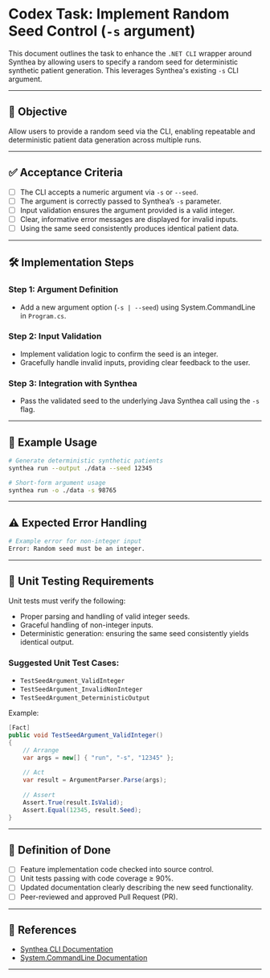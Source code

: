 
# Codex Task: Implement Random Seed Control (`-s` argument)

This document outlines the task to enhance the `.NET CLI` wrapper around Synthea by allowing users to specify a random seed for deterministic synthetic patient generation. This leverages Synthea's existing `-s` CLI argument.

---

## 🎯 Objective

Allow users to provide a random seed via the CLI, enabling repeatable and deterministic patient data generation across multiple runs.

---

## ✅ Acceptance Criteria

- [ ] The CLI accepts a numeric argument via `-s` or `--seed`.
- [ ] The argument is correctly passed to Synthea’s `-s` parameter.
- [ ] Input validation ensures the argument provided is a valid integer.
- [ ] Clear, informative error messages are displayed for invalid inputs.
- [ ] Using the same seed consistently produces identical patient data.

---

## 🛠 Implementation Steps

### Step 1: Argument Definition
- Add a new argument option (`-s | --seed`) using System.CommandLine in `Program.cs`.

### Step 2: Input Validation
- Implement validation logic to confirm the seed is an integer.
- Gracefully handle invalid inputs, providing clear feedback to the user.

### Step 3: Integration with Synthea
- Pass the validated seed to the underlying Java Synthea call using the `-s` flag.

---

## 🚀 Example Usage

```bash
# Generate deterministic synthetic patients
synthea run --output ./data --seed 12345

# Short-form argument usage
synthea run -o ./data -s 98765
```

---

## ⚠️ Expected Error Handling

```bash
# Example error for non-integer input
Error: Random seed must be an integer.
```

---

## 🧪 Unit Testing Requirements

Unit tests must verify the following:

- Proper parsing and handling of valid integer seeds.
- Graceful handling of non-integer inputs.
- Deterministic generation: ensuring the same seed consistently yields identical output.

### Suggested Unit Test Cases:
- `TestSeedArgument_ValidInteger`
- `TestSeedArgument_InvalidNonInteger`
- `TestSeedArgument_DeterministicOutput`

Example:

```csharp
[Fact]
public void TestSeedArgument_ValidInteger()
{
    // Arrange
    var args = new[] { "run", "-s", "12345" };
    
    // Act
    var result = ArgumentParser.Parse(args);
    
    // Assert
    Assert.True(result.IsValid);
    Assert.Equal(12345, result.Seed);
}
```

---

## 📌 Definition of Done

- [ ] Feature implementation code checked into source control.
- [ ] Unit tests passing with code coverage ≥ 90%.
- [ ] Updated documentation clearly describing the new seed functionality.
- [ ] Peer-reviewed and approved Pull Request (PR).

---

## 📖 References

- [Synthea CLI Documentation](https://github.com/synthetichealth/synthea/wiki)
- [System.CommandLine Documentation](https://github.com/dotnet/command-line-api)

---
